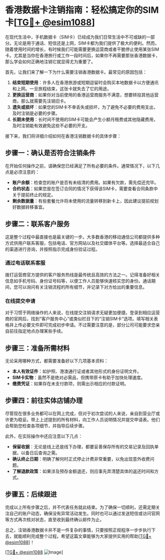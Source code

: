 # 香港数据卡注销指南：轻松搞定你的SIM卡[[TG💪+ @esim1088](https://t.me/s/esim1088)]

在现代生活中，手机数据卡（SIM卡）已经成为我们日常生活中不可或缺的一部分。无论是用于通话、短信还是上网，SIM卡都为我们提供了极大的便利。然而，随着使用时间的增长，有时候我们可能需要更换运营商或者干脆停止使用某张SIM卡。尤其是当你在香港旅行或工作一段时间后，如果你不再需要那张香港数据卡，那么学会如何正确地注销它就显得尤为重要了。

首先，让我们来了解一下为什么需要注销香港数据卡。最常见的原因包括：

1. **结束短期使用**：许多人在香港旅游或短期逗留时会购买本地数据卡以方便通讯和上网。一旦旅程结束，这张卡就失去了它的用途。
2. **更换运营商**：如果你对当前使用的香港运营商服务不满意，想要转投其他运营商，那么就需要先注销旧卡。
3. **遗失或损坏**：如果您的SIM卡不幸丢失或损坏，为了避免不必要的费用支出，及时注销是必要的步骤。
4. **长期未使用**：长时间不使用的SIM卡可能会产生小额月租费或其他隐藏费用，及时注销能有效避免这些不必要的开支。

接下来，我们将详细介绍如何在香港注销数据卡的具体步骤：

## 步骤一：确认是否符合注销条件

在开始任何操作之前，请确保您已经满足了所有必要的条件。通常情况下，以下几点是必须注意的：

- **账户余额**：检查您的账户是否有未结清的费用。如果有欠款，需先偿还完毕。
- **合约状态**：如果您是在签订合同的情况下获得该SIM卡，需要查看合同条款中关于提前终止的规定。
- **剩余数据量**：有些套餐允许将未使用的流量转移到新卡上，因此建议提前规划好数据转移事宜。

## 步骤二：联系客户服务

这是整个过程中最直接也是最关键的一步。大多数香港的移动通信公司都提供多种方式供用户联系客服，包括电话、官方网站以及社交媒体平台等。选择最适合自己的渠道进行咨询，并按照指示完成身份验证过程。

### 通过电话联系客服

拨打运营商官方提供的客户服务热线是最传统且高效的方法之一。记得准备好相关信息如手机号码、身份证号码等，以便工作人员能够快速核实您的身份。通话期间，您可以询问有关注销流程的所有细节，并记录下对方给出的重要信息。

### 在线提交申请

对于习惯于网络操作的人来说，在线提交注销请求无疑更加便捷。登录到相应运营商的官网后，找到“客户服务中心”或类似栏目下的“注销SIM卡”选项。填写相关表格并上传必要文件即可完成初步申请。不过需要注意的是，部分公司可能要求您亲自前往指定地点办理某些手续。

## 步骤三：准备所需材料

无论采用哪种方式，都需要准备好以下几项基本资料：

- **本人有效证件**：如护照、港澳通行证或者其他形式的身份证明文件。
- **SIM卡实物**：虽然不是绝对必需品，但携带原卡有助于加快处理速度。
- **缴费凭证**：如果存在未支付款项，则需出示相应的付款证明。

## 步骤四：前往实体店铺办理

尽管现在很多业务都可以在网上完成，但对于初次尝试的人来说，亲自到营业厅或许更为稳妥。带上上述提到的所有材料，向工作人员说明情况并提交申请表。他们会帮助您检查各项细节，并指导后续步骤。

此外，在实际操作中还应注意以下几点：

- **保留收据**：无论是线上还是线下办理，都要妥善保存所有的交易记录及回执单据，以备日后查询之需。
- **确认终止日期**：明确了解何时正式停止计费非常重要，以免出现意外收费问题。
- **了解退款政策**：如果涉及预存金额退还，则应事先弄清楚具体的返还时间和方式。

## 步骤五：后续跟进

完成以上所有步骤之后，并不代表任务就此结束。为了确保一切顺利，还需定期关注自己的账户动态，确保没有异常活动发生。同时也可以通过发送短信或访问官网等方式再次核对状态，直至收到最终确认邮件为止。

总之，注销香港数据卡并不是一件复杂的事情，只要按照正规程序一步步执行下去，就能顺利完成整个过程。希望这篇文章能够为大家提供实用的帮助[[TG💪+ @esim1088](https://t.me/s/esim1088)]！

[[TG💪+ @esim1088](https://t.me/s/esim1088) ![Image](https://i.postimg.cc/4NQfJmqS/Snipaste-2025-05-13-00-14-12.png)]